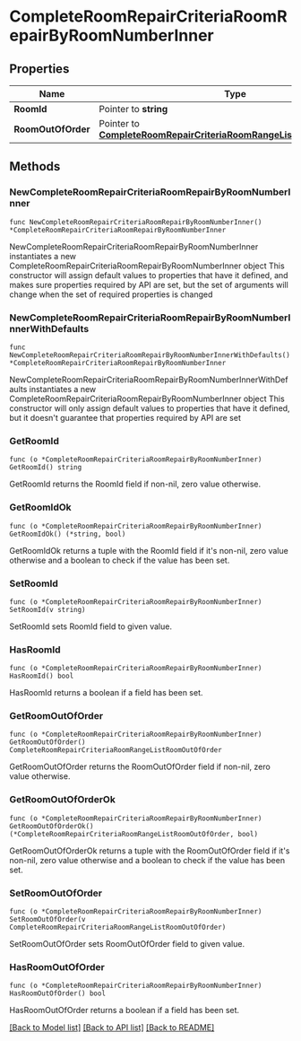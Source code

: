 # CompleteRoomRepairCriteriaRoomRepairByRoomNumberInner

## Properties

Name | Type | Description | Notes
------------ | ------------- | ------------- | -------------
**RoomId** | Pointer to **string** |  | [optional] 
**RoomOutOfOrder** | Pointer to [**CompleteRoomRepairCriteriaRoomRangeListRoomOutOfOrder**](CompleteRoomRepairCriteriaRoomRangeListRoomOutOfOrder.md) |  | [optional] 

## Methods

### NewCompleteRoomRepairCriteriaRoomRepairByRoomNumberInner

`func NewCompleteRoomRepairCriteriaRoomRepairByRoomNumberInner() *CompleteRoomRepairCriteriaRoomRepairByRoomNumberInner`

NewCompleteRoomRepairCriteriaRoomRepairByRoomNumberInner instantiates a new CompleteRoomRepairCriteriaRoomRepairByRoomNumberInner object
This constructor will assign default values to properties that have it defined,
and makes sure properties required by API are set, but the set of arguments
will change when the set of required properties is changed

### NewCompleteRoomRepairCriteriaRoomRepairByRoomNumberInnerWithDefaults

`func NewCompleteRoomRepairCriteriaRoomRepairByRoomNumberInnerWithDefaults() *CompleteRoomRepairCriteriaRoomRepairByRoomNumberInner`

NewCompleteRoomRepairCriteriaRoomRepairByRoomNumberInnerWithDefaults instantiates a new CompleteRoomRepairCriteriaRoomRepairByRoomNumberInner object
This constructor will only assign default values to properties that have it defined,
but it doesn't guarantee that properties required by API are set

### GetRoomId

`func (o *CompleteRoomRepairCriteriaRoomRepairByRoomNumberInner) GetRoomId() string`

GetRoomId returns the RoomId field if non-nil, zero value otherwise.

### GetRoomIdOk

`func (o *CompleteRoomRepairCriteriaRoomRepairByRoomNumberInner) GetRoomIdOk() (*string, bool)`

GetRoomIdOk returns a tuple with the RoomId field if it's non-nil, zero value otherwise
and a boolean to check if the value has been set.

### SetRoomId

`func (o *CompleteRoomRepairCriteriaRoomRepairByRoomNumberInner) SetRoomId(v string)`

SetRoomId sets RoomId field to given value.

### HasRoomId

`func (o *CompleteRoomRepairCriteriaRoomRepairByRoomNumberInner) HasRoomId() bool`

HasRoomId returns a boolean if a field has been set.

### GetRoomOutOfOrder

`func (o *CompleteRoomRepairCriteriaRoomRepairByRoomNumberInner) GetRoomOutOfOrder() CompleteRoomRepairCriteriaRoomRangeListRoomOutOfOrder`

GetRoomOutOfOrder returns the RoomOutOfOrder field if non-nil, zero value otherwise.

### GetRoomOutOfOrderOk

`func (o *CompleteRoomRepairCriteriaRoomRepairByRoomNumberInner) GetRoomOutOfOrderOk() (*CompleteRoomRepairCriteriaRoomRangeListRoomOutOfOrder, bool)`

GetRoomOutOfOrderOk returns a tuple with the RoomOutOfOrder field if it's non-nil, zero value otherwise
and a boolean to check if the value has been set.

### SetRoomOutOfOrder

`func (o *CompleteRoomRepairCriteriaRoomRepairByRoomNumberInner) SetRoomOutOfOrder(v CompleteRoomRepairCriteriaRoomRangeListRoomOutOfOrder)`

SetRoomOutOfOrder sets RoomOutOfOrder field to given value.

### HasRoomOutOfOrder

`func (o *CompleteRoomRepairCriteriaRoomRepairByRoomNumberInner) HasRoomOutOfOrder() bool`

HasRoomOutOfOrder returns a boolean if a field has been set.


[[Back to Model list]](../README.md#documentation-for-models) [[Back to API list]](../README.md#documentation-for-api-endpoints) [[Back to README]](../README.md)


